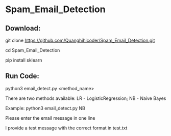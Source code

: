 # Spam_Email_Detection

## Download:

git clone https://github.com/Quanghihicoder/Spam_Email_Detection.git

cd Spam_Email_Detection

pip install sklearn

## Run Code:

python3 email_detect.py <method_name>

There are two methods available: LR - LogisticRegression; NB - Naive Bayes

Example: python3 email_detect.py NB

Please enter the email message in one line 

I provide a test message with the correct format in test.txt
